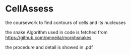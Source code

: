 # CellAssess
the coursework to find contours of cells and its nucleuses

the snake Algorithm used in code is fetched from https://github.com/pmneila/morphsnakes

the procedure and detail is showed in .pdf
